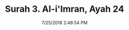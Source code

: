 ---
title       : "Surah 3. Al-i'Imran, Ayah 24"
date        : 7/25/2018 2:48:54 PM
draft       : false
type        : "quran"
layout      : "compare"
BookCode    : "CMP"
SurahNumber : "3"
AyahNumber  : "24"
TotalAyah   : "200"
---